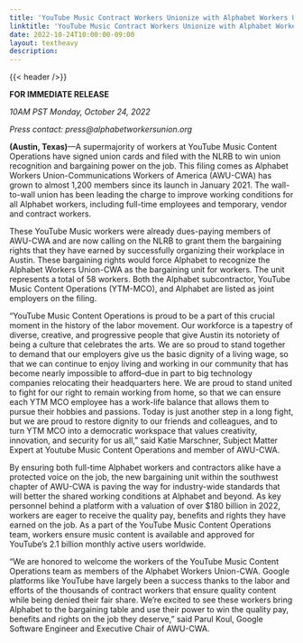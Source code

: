 ```yaml
---
title: 'YouTube Music Contract Workers Unionize with Alphabet Workers Union-CWA & File Petition with NLRB to Win Bargaining Rights'
linktitle: 'YouTube Music Contract Workers Unionize with Alphabet Workers Union-CWA & File Petition with NLRB to Win Bargaining Rights'
date: 2022-10-24T10:00:00-09:00
layout: textheavy
description:
---
```


{{< header />}}

**FOR IMMEDIATE RELEASE**

_10AM PST Monday, October 24, 2022_

_Press contact: press@alphabetworkersunion.org_

**(Austin, Texas)**—A supermajority of workers at YouTube Music Content Operations have signed union cards and filed with the NLRB to win union recognition and bargaining power on the job. This filing comes as Alphabet Workers Union-Communications Workers of America (AWU-CWA) has grown to almost 1,200 members since its launch in January 2021. The wall-to-wall union has been leading the charge to improve working conditions for all Alphabet workers, including full-time employees and temporary, vendor and contract workers.

These YouTube Music workers were already dues-paying members of AWU-CWA and are now calling on the NLRB to grant them the bargaining rights that they have earned by successfully organizing their workplace in Austin. These bargaining rights would force Alphabet to recognize the Alphabet Workers Union-CWA as the bargaining unit for workers. The unit represents a total of 58 workers. Both the Alphabet subcontractor, YouTube Music Content Operations (YTM-MCO), and Alphabet are listed as joint employers on the filing.

“YouTube Music Content Operations is proud to be a part of this crucial moment in the history of the labor movement. Our workforce is a tapestry of diverse, creative, and progressive people that give Austin its notoriety of being a culture that celebrates the arts. We are so proud to stand together to demand that our employers give us the basic dignity of a living wage, so that we can continue to enjoy living and working in our community that has become nearly impossible to afford–due in part to big technology companies relocating their headquarters here. We are proud to stand united to fight for our right to remain working from home, so that we can ensure each YTM MCO employee has a work-life balance that allows them to pursue their hobbies and passions. Today is just another step in a long fight, but we are proud to restore dignity to our friends and colleagues, and to turn YTM MCO into a democratic workspace that values creativity, innovation, and security for us all,” said Katie Marschner, Subject Matter Expert at Youtube Music Content Operations and member of AWU-CWA.

By ensuring both full-time Alphabet workers and contractors alike have a protected voice on the job, the new bargaining unit within the southwest chapter of AWU-CWA is paving the way for industry-wide standards that will better the shared working conditions at Alphabet and beyond. As key personnel behind a platform with a valuation of over $180 billion in 2022, workers are eager to receive the quality pay, benefits and rights they have earned on the job. As a part of the YouTube Music Content Operations team, workers ensure music content is available and approved for YouTube’s 2.1 billion monthly active users worldwide.

“We are honored to welcome the workers of the YouTube Music Content Operations team as members of the Alphabet Workers Union-CWA. Google platforms like YouTube have largely been a success thanks to the labor and efforts of the thousands of contract workers that ensure quality content while being denied their fair share. We’re excited to see these workers bring Alphabet to the bargaining table and use their power to win the quality pay, benefits and rights on the job they deserve,” said Parul Koul, Google Software Engineer and Executive Chair of AWU-CWA.
